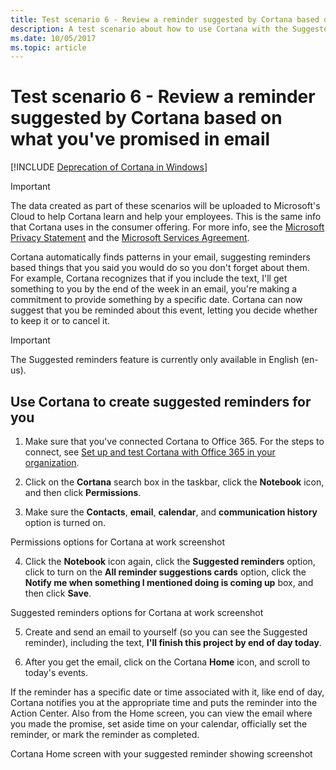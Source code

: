 ```yaml
---
title: Test scenario 6 - Review a reminder suggested by Cortana based on what you've promised in email
description: A test scenario about how to use Cortana with the Suggested reminders feature.
ms.date: 10/05/2017
ms.topic: article
--- 
```


# Test scenario 6 - Review a reminder suggested by Cortana based on what you've promised in email
<!--Using include for Cortana in Windows deprecation -->
[!INCLUDE [Deprecation of Cortana in Windows](./includes/cortana-deprecation.md)] 

>[!Important]
>The data created as part of these scenarios will be uploaded to Microsoft's Cloud to help Cortana learn and help your employees. This is the same info that Cortana uses in the consumer offering. For more info, see the [Microsoft Privacy Statement](https://privacy.microsoft.com/privacystatement) and the [Microsoft Services Agreement](https://www.microsoft.com/servicesagreement). 

Cortana automatically finds patterns in your email, suggesting reminders based things that you said you would do so you don't forget about them. For example, Cortana recognizes that if you include the text, I'll get something to you by the end of the week in an email, you're making a commitment to provide something by a specific date. Cortana can now suggest that you be reminded about this event, letting you decide whether to keep it or to cancel it. 

>[!Important]
>The Suggested reminders feature is currently only available in English (en-us). 

## Use Cortana to create suggested reminders for you 

1. Make sure that you've connected Cortana to Office 365. For the steps to connect, see [Set up and test Cortana with Office 365 in your organization](./cortana-at-work-o365.md). 

2. Click on the **Cortana** search box in the taskbar, click the **Notebook** icon, and then click **Permissions**. 

3. Make sure the **Contacts**, **email**, **calendar**, and **communication history** option is turned on. 

Permissions options for Cortana at work
screenshot 

4. Click the **Notebook** icon again, click the **Suggested reminders** option, click to turn on the **All reminder suggestions cards** option, click the **Notify me when something I mentioned doing is coming up** box, and then click **Save**. 

Suggested reminders options for Cortana at work
screenshot 

5. Create and send an email to yourself (so you can see the Suggested reminder), including the text, **I'll finish this project by end of day today**. 

6. After you get the email, click on the Cortana **Home** icon, and scroll to today's events. 

If the reminder has a specific date or time associated with it, like end of day, Cortana notifies you at the appropriate time and puts the reminder into the Action Center. Also from the Home screen, you can view the email where you made the promise, set aside time on your calendar, officially set the reminder, or mark the reminder as completed. 

Cortana Home screen with your suggested reminder showing
screenshot
